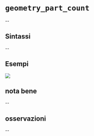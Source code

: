 # `geometry_part_count`

--

## Sintassi

--

## Esempi

![](/img/variabili/geometry_part_count/geometry_part_count1.png)

## nota bene

--

## osservazioni

--